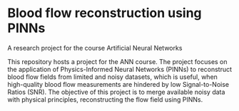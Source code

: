 # Blood flow reconstruction using PINNs
A research project for the course Artificial Neural Networks

This repository hosts a project for the ANN course. The project focuses on the application of Physics-Informed Neural Networks (PINNs)
to reconstruct blood flow fields from limited and noisy datasets, which is useful, when high-quality blood flow measurements
are hindered by low Signal-to-Noise Ratios (SNR). The objective of this project is to merge available noisy data with physical
principles, reconstructing the flow field using PINNs.

